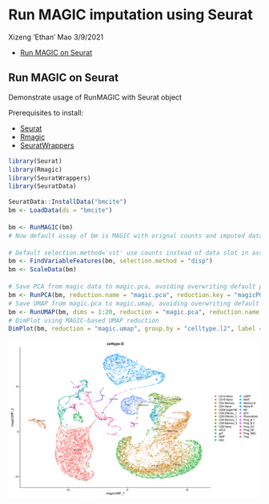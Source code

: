 Run MAGIC imputation using Seurat
================
Xizeng ‘Ethan’ Mao
3/9/2021

-   [Run MAGIC on Seurat](#run-magic-on-seurat)

## Run MAGIC on Seurat

Demonstrate usage of RunMAGIC with Seurat object

Prerequisites to install:

-   [Seurat](https://satijalab.org/seurat/install)
-   [Rmagic](https://github.com/KrishnaswamyLab/MAGIC/tree/master/Rmagic)
-   [SeuratWrappers](https://github.com/satijalab/seurat-wrappers)

``` r
library(Seurat)
library(Rmagic)
library(SeuratWrappers)
library(SeuratData)
```

``` r
SeuratData::InstallData("bmcite")
bm <- LoadData(ds = "bmcite")

bm <- RunMAGIC(bm)
# Now default assay of bm is MAGIC with orignal counts and imputed data slot

# Default selection.method='vst' use counts instead of data slot in assay
bm <- FindVariableFeatures(bm, selection.method = "disp")
bm <- ScaleData(bm)

# Save PCA from magic data to magic.pca, avoiding overwriting default pca
bm <- RunPCA(bm, reduction.name = "magic.pca", reduction.key = "magicPCA_")
# Save UMAP from magic.pca to magic.umap, avoiding overwriting default umap
bm <- RunUMAP(bm, dims = 1:20, reduction = "magic.pca", reduction.name = "magic.umap", reduction.key = "magicUMP_")
# DimPlot using MAGIC-based UMAP reduction
DimPlot(bm, reduction = "magic.umap", group.by = "celltype.l2", label = TRUE, repel = TRUE, label.size = 2.5)
```

![](magic_files/figure-gfm/magic-1.png)<!-- -->
